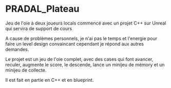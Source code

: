 # PRADAL_Plateau
 
Jeu de l'oie à deux joueurs locals commencé avec un projet C++ sur Unreal qui servira de support de cours

A cause de problèmes personnels, je n'ai pas le temps et l'energie pour faire un level design convaincant cependant
je répond aux autres demandes.

Le projet est un jeu de l'oie complet, avec des cases qui font avancer, reculer, augmente le score, le descende,
lance un minijeu de mémory et un minijeu de collecte.

Il est fait en partie en C++ et en blueprint.